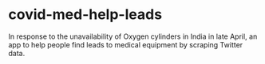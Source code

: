# covid-med-help-leads
In response to the unavailability of Oxygen cylinders in India in late April, an app to help people find leads to medical equipment by scraping Twitter data.
